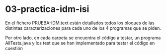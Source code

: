 # 03-practica-idm-isi

En el fichero PRUEBA-IDM.text están detallados todos los bloques de las distintas caracterizaciones para cada uno de los 4 programas que se piden.

Por otro lado, en cada carpeta se encuentra el código a testar, un programa AllTests.java y los test que se han implementado para testar el código en cuestión
